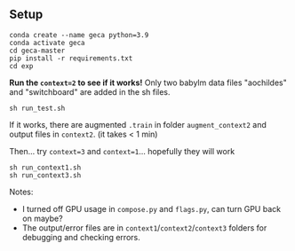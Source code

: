 ## Setup
```
conda create --name geca python=3.9
conda activate geca
cd geca-master
pip install -r requirements.txt
cd exp
```

**Run the `context=2` to see if it works!**
Only two babylm data files "aochildes" and "switchboard" are added in the sh files.
```
sh run_test.sh
```
If it works, there are augmented `.train` in folder `augment_context2` and output files in `context2`. (it takes < 1 min)

Then... try `context=3` and `context=1`... hopefully they will work
```
sh run_context1.sh
sh run_context3.sh
```

Notes: 
* I turned off GPU usage in `compose.py` and `flags.py`, can turn GPU back on maybe?
* The output/error files are in  `context1`/`context2`/`context3` folders for debugging and checking errors.